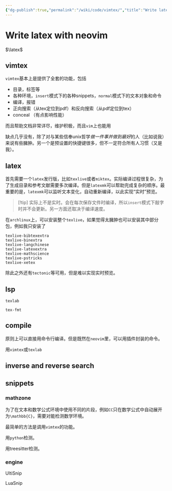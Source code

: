 ```yaml
---
{"dg-publish":true,"permalink":"/wiki/code/vimtex/","title":"Write latex with neovim","tags":["editor","latex","config"],"created":"2025-05-08T19:30:44.223+08:00"}
---
```



# Write latex with neovim

$\latex$

## vimtex

`vimtex`基本上是提供了全套的功能，包括

- 目录，标签等
- 各种环境，`insert`模式下的各种snippets，`normal`模式下的文本对象和命令
- 编译，报错
- 正向搜索（从tex定位到pdf）和反向搜索（从pdf定位到tex）
- conceal （有点影响性能）

而且帮助文档非常详尽，维护积极，而且`vim`上也能用

缺点几乎没有，除了对与某些信奉unix哲学*做一件事并做到最好*的人（比如说我）来说有些臃肿。另一个是预设置的快捷键很多，但不一定符合所有人习惯（又是我）。

## latex

首先需要一个`latex`发行版，比如`texlive`或者`miktex`。实际编译过程很复杂，为了生成目录和参考文献需要多次编译。但是`latexmk`可以帮助完成复杂的顺序。最重要的是，`latexmk`可以监听文本变化，自动重新编译，以此实现“实时”预览。

> [!tip] 实际上不是实时。会在每次保存文件时编译，所以`insert`模式下敲字时并不会更新。另一方面还取决于编译速度。

在`archlinux`上，可以安装整个`texlive`，如果觉得太臃肿也可以安装其中部分包，例如我只安装了

```
texlive-bibtexextra
texlive-binextra
texlive-langchinese
texlive-latexextra
texlive-mathscience
texlive-pstricks
texlive-xetex
```

除此之外还有`tectonic`等可用，但是难以实现实时预览。

## lsp

`texlab`

`tex-fmt`

## compile

原则上可以直接用命令行编译。但是既然在`neovim`里，可以用插件封装的命令。

用`vimtex`或`texlab`

## inverse and reverse search

## snippets

### mathzone

为了在文本和数学公式环境中使用不同的片段，例如`CC`只在数学公式中自动展开为`\mathbb{C}`，需要对能检测数学环境。

最简单的方法是调用`vimtex`的功能。

用`python`检测。

用treesitter检测。

### engine

UltiSnip

LuaSnip
